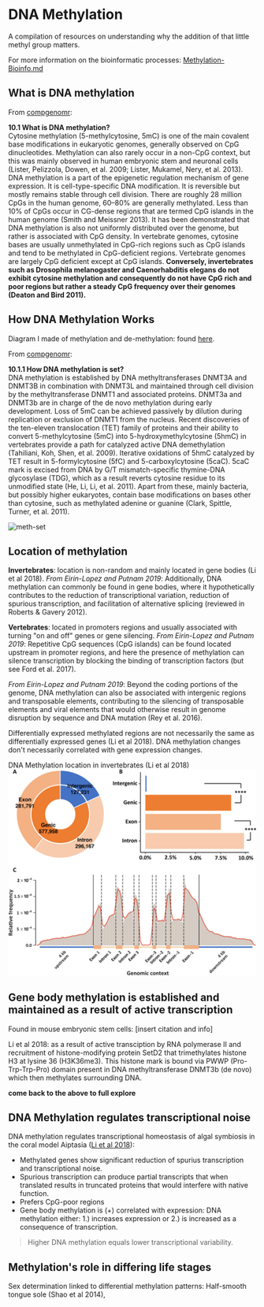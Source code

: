 # DNA Methylation

A compilation of resources on understanding why the addition of that little methyl group matters.

For more information on the bioinformatic processes: [Methylation-Bioinfo.md]()

## What is DNA methylation

From [compgenomr](https://compgenomr.github.io/book/what-is-dna-methylation.html):  

**10.1 What is DNA methylation?**  
Cytosine methylation (5-methylcytosine, 5mC) is one of the main covalent base modifications in eukaryotic genomes, generally observed on CpG dinucleotides. Methylation can also rarely occur in a non-CpG context, but this was mainly observed in human embryonic stem and neuronal cells (Lister, Pelizzola, Dowen, et al. 2009; Lister, Mukamel, Nery, et al. 2013). DNA methylation is a part of the epigenetic regulation mechanism of gene expression. It is cell-type-specific DNA modification. It is reversible but mostly remains stable through cell division. There are roughly 28 million CpGs in the human genome, 60–80% are generally methylated. Less than 10% of CpGs occur in CG-dense regions that are termed CpG islands in the human genome (Smith and Meissner 2013). It has been demonstrated that DNA methylation is also not uniformly distributed over the genome, but rather is associated with CpG density. In vertebrate genomes, cytosine bases are usually unmethylated in CpG-rich regions such as CpG islands and tend to be methylated in CpG-deficient regions. Vertebrate genomes are largely CpG deficient except at CpG islands. **Conversely, invertebrates such as Drosophila melanogaster and Caenorhabditis elegans do not exhibit cytosine methylation and consequently do not have CpG rich and poor regions but rather a steady CpG frequency over their genomes (Deaton and Bird 2011).**

## How DNA Methylation Works

Diagram I made of methylation and de-methylation: found [here](https://github.com/emmastrand/EmmaStrand_Notebook/blob/master/Comprehensive-Exams/DNA-methylation/DNA_methylation_20201007.pdf).

From [compgenomr](https://compgenomr.github.io/book/what-is-dna-methylation.html):

**10.1.1 How DNA methylation is set?**  
DNA methylation is established by DNA methyltransferases DNMT3A and DNMT3B in combination with DNMT3L and maintained through cell division by the methyltransferase DNMT1 and associated proteins. DNMT3a and DNMT3b are in charge of the de novo methylation during early development. Loss of 5mC can be achieved passively by dilution during replication or exclusion of DNMT1 from the nucleus. Recent discoveries of the ten-eleven translocation (TET) family of proteins and their ability to convert 5-methylcytosine (5mC) into 5-hydroxymethylcytosine (5hmC) in vertebrates provide a path for catalyzed active DNA demethylation (Tahiliani, Koh, Shen, et al. 2009). Iterative oxidations of 5hmC catalyzed by TET result in 5-formylcytosine (5fC) and 5-carboxylcytosine (5caC). 5caC mark is excised from DNA by G/T mismatch-specific thymine-DNA glycosylase (TDG), which as a result reverts cytosine residue to its unmodified state (He, Li, Li, et al. 2011). Apart from these, mainly bacteria, but possibly higher eukaryotes, contain base modifications on bases other than cytosine, such as methylated adenine or guanine (Clark, Spittle, Turner, et al. 2011).

![meth-set](https://ars.els-cdn.com/content/image/1-s2.0-S0022283617300839-gr1.jpg)

## Location of methylation

**Invertebrates**: location is non-random and mainly located in gene bodies (Li et al 2018). *From Eirin-Lopez and Putnam 2019*: Additionally, DNA methylation can commonly be found in gene bodies, where it hypothetically contributes to the reduction of transcriptional variation, reduction of spurious transcription, and facilitation of alternative splicing (reviewed in Roberts & Gavery 2012).   

**Vertebrates**: located in promoters regions and usually associated with turning "on and off" genes or gene silencing. *From Eirin-Lopez and Putnam 2019*: Repetitive CpG sequences (CpG islands) can be found located upstream in promoter regions, and here the presence of methylation can silence transcription by blocking the binding of transcription factors (but see Ford et al. 2017).

*From Eirin-Lopez and Putnam 2019*: Beyond the coding portions of the genome, DNA methylation can also be associated with intergenic regions and transposable elements, contributing to the silencing of transposable elements and viral elements that would otherwise result in genome disruption by sequence and DNA mutation (Rey et al. 2016).

Differentially expressed methylated regions are not necessarily the same as differentially expressed genes (Li et al 2018). DNA methylation changes don't necessarily correlated with gene expression changes.

DNA Methylation location in invertebrates (Li et al 2018)
![location](https://github.com/emmastrand/EmmaStrand_Notebook/blob/master/Comprehensive-Exams/DNA-methylation/images/Li2018-fig1.jpg?raw=true)

## Gene body methylation is established and maintained as a result of active transcription  

Found in mouse embryonic stem cells: [insert citation and info]

Li et al 2018: as a result of active transciption by RNA polymerase II and recruitment of histone-modifying protein SetD2 that trimethylates histone H3 at lysine 36 (H3K36me3). This histone mark is bound via PWWP (Pro-Trp-Trp-Pro) domain present in DNA methyltransferase DNMT3b (de novo) which then methylates surrounding DNA.

**come back to the above to full explore**

## DNA Methylation regulates transcriptional noise

DNA methylation regulates transcriptional homeostasis of algal symbiosis in the coral model Aiptasia ([Li et al 2018](https://github.com/emmastrand/EmmaStrand_Notebook/blob/master/Comprehensive-Exams/DNA-methylation/Li%20et%20al%202018.pdf)):  
- Methylated genes show significant reduction of spurius transcription and transcriptional noise.  
- Spurious transcription can produce partial transcripts that when translated results in truncated proteins that would interfere with native function.  
- Prefers CpG-poor regions  
- Gene body methylation is (+) correlated with expression: DNA methylation either: 1.) increases expression or 2.) is increased as a consequence of transcription.  

> Higher DNA methylation equals lower transcriptional variability.

## Methylation's role in differing life stages

Sex determination linked to differential methylation patterns: Half-smooth tongue sole (Shao et al 2014), 
